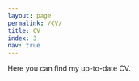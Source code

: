 ```yaml
---
layout: page
permalink: /CV/
title: CV
index: 3
nav: true
---
```


Here you can find my up-to-date CV.


